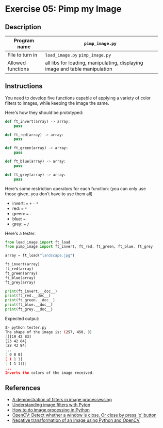 # Exercise 05: Pimp my Image

## Description

| Program name | `pimp_image.py` |
| ------------ | --------------- |
| File to turn in | `load_image.py` `pimp_image.py` |
| Allowed functions | all libs for loading, manipulating, displaying image and table manipulation |

## Instructions

You need to develop five functions capable of applying a variety of color filters to images, while keeping the image the same.

Here's how they should be prototyped:

```python
def ft_invert(array) -> array:
    pass

def ft_red(array) -> array:
    pass

def ft_green(array) -> array:
    pass

def ft_blue(array) -> array:
    pass

def ft_grey(array) -> array:
    pass
```

Here's some restriction operators for each function: (you can only use those given, you don't have to use them all)

- invert: `=` `+` `-` `*`
- red: `=` `*`
- green: `=` `-`
- blue: `=`
- grey: `=` `/`

Here's a tester:

```python
from load_image import ft_load
from pimp_image import ft_invert, ft_red, ft_green, ft_blue, ft_grey

array = ft_load("landscape.jpg")

ft_invert(array)
ft_red(array)
ft_green(array)
ft_blue(array)
ft_grey(array)

print(ft_invert.__doc__)
print(ft_red.__doc__)
print(ft_green.__doc__)
print(ft_blue.__doc__)
print(ft_grey.__doc__)
```

Expected output:

```bash
$> python tester.py
The shape of the image is: (257, 450, 3)
[[[19 42 83]
[23 42 84]
[28 43 84]
...
[ 0 0 0]
[ 1 1 1]
[ 1 1 1]]]
...
Inverts the colors of the image received.
```

## References

- [A demonstration of filters in image processessing](https://abboahbaah.medium.com/a-demonstration-of-filters-in-image-processing-b180a00584e6)
- [Understanding image filters with Pyton](https://deepnote.com/app/gabriele-tazzari-4ac1/Understanding-image-filters-with-Python-d6d7ff84-29f0-4466-a6f0-c5c3dc05345f)
- [How to do image processing in Python](https://dataheadhunters.com/academy/how-to-do-image-processing-in-python-step-by-step-guide/)
- [OpenCV: Detect whether a window is close. Or close by press 'x' button](https://medium.com/@mh_yip/opencv-detect-whether-a-window-is-closed-or-close-by-press-x-button-ee51616f7088)
- [Negative transformation of an image using Python and OpenCV](https://www.tutorialspoint.com/negative-transformation-of-an-image-using-python-and-opencv)
